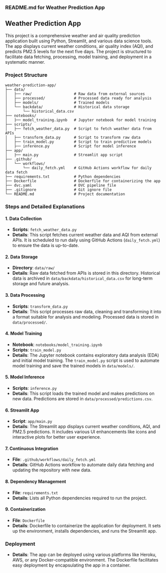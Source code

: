 ### README.md for Weather Prediction App

## Weather Prediction App

This project is a comprehensive weather and air quality prediction application built using Python, Streamlit, and various data science tools. The app displays current weather conditions, air quality index (AQI), and predicts PM2.5 levels for the next five days. The project is structured to facilitate data fetching, processing, model training, and deployment in a systematic manner.

### Project Structure

```
weather-prediction-app/
├── data/
│   ├── raw/                   # Raw data from external sources
│   ├── processed/             # Processed data ready for analysis
│   ├── models/                # Trained models
│   └── backdata/              # Historical data storage
│       └── historical_data.csv
├── notebooks/
│   ├── model_training.ipynb   # Jupyter notebook for model training
├── scripts/
│   ├── fetch_weather_data.py  # Script to fetch weather data from APIs
│   ├── transform_data.py      # Script to transform raw data
│   ├── train_model.py         # Script to train predictive models
│   ├── inference.py           # Script for model inference
├── app/
│   ├── main.py                # Streamlit app script
├── .github/
│   └── workflows/
│       └── daily_fetch.yml    # GitHub Actions workflow for daily data fetch
├── requirements.txt           # Python dependencies
├── Dockerfile                 # Dockerfile for containerizing the app
├── dvc.yaml                   # DVC pipeline file
├── .gitignore                 # Git ignore file
└── README.md                  # Project documentation
```

### Steps and Detailed Explanations

#### 1. Data Collection
- **Scripts**: `fetch_weather_data.py`
- **Details**: This script fetches current weather data and AQI from external APIs. It is scheduled to run daily using GitHub Actions (`daily_fetch.yml`) to ensure the data is up-to-date.

#### 2. Data Storage
- **Directory**: `data/raw/`
- **Details**: Raw data fetched from APIs is stored in this directory. Historical data is archived in `data/backdata/historical_data.csv` for long-term storage and future analysis.

#### 3. Data Processing
- **Scripts**: `transform_data.py`
- **Details**: This script processes raw data, cleaning and transforming it into a format suitable for analysis and modeling. Processed data is stored in `data/processed/`.

#### 4. Model Training
- **Notebook**: `notebooks/model_training.ipynb`
- **Scripts**: `train_model.py`
- **Details**: The Jupyter notebook contains exploratory data analysis (EDA) and initial model training. The `train_model.py` script is used to automate model training and save the trained models in `data/models/`.

#### 5. Model Inference
- **Scripts**: `inference.py`
- **Details**: This script loads the trained model and makes predictions on new data. Predictions are stored in `data/processed/predictions.csv`.

#### 6. Streamlit App
- **Script**: `app/main.py`
- **Details**: The Streamlit app displays current weather conditions, AQI, and PM2.5 predictions. It includes various UI enhancements like icons and interactive plots for better user experience.

#### 7. Continuous Integration
- **File**: `.github/workflows/daily_fetch.yml`
- **Details**: GitHub Actions workflow to automate daily data fetching and updating the repository with new data.

#### 8. Dependency Management
- **File**: `requirements.txt`
- **Details**: Lists all Python dependencies required to run the project.

#### 9. Containerization
- **File**: `Dockerfile`
- **Details**: Dockerfile to containerize the application for deployment. It sets up the environment, installs dependencies, and runs the Streamlit app.

### Deployment
- **Details**: The app can be deployed using various platforms like Heroku, AWS, or any Docker-compatible environment. The Dockerfile facilitates easy deployment by encapsulating the app in a container.

